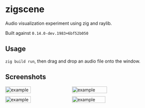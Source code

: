 # zigscene

Audio visualization experiment using zig and raylib.

Built against `0.14.0-dev.1983+6bf52b050
`

## Usage


`zig build run`, then drag and drop an audio file onto the window.

## Screenshots

<div style="display: flex; flex-wrap: wrap; gap: 10px;">
    <img src="https://github.com/user-attachments/assets/c87094ec-866d-4cd1-ad56-1fe32f4a6de0" alt="example" style="width: 40%;"/>
    <img src="https://github.com/user-attachments/assets/c61581d6-0686-4786-9f4f-2cdd4cfb98dc" alt="example" style="width: 47%;"/>
    <img src="https://github.com/user-attachments/assets/125bb810-4936-4b71-9610-727efa382211" alt="example" style="width: 40%;"/>
    <img src="https://github.com/user-attachments/assets/4e427ed1-1396-4c51-a5fe-27ca09f74000" alt="example" style="width: 46%;"/>

</div>

